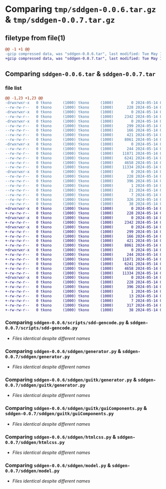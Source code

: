 # Comparing `tmp/sddgen-0.0.6.tar.gz` & `tmp/sddgen-0.0.7.tar.gz`

## filetype from file(1)

```diff
@@ -1 +1 @@
-gzip compressed data, was "sddgen-0.0.6.tar", last modified: Tue May 14 06:53:11 2024, max compression
+gzip compressed data, was "sddgen-0.0.7.tar", last modified: Tue May 14 06:59:12 2024, max compression
```

## Comparing `sddgen-0.0.6.tar` & `sddgen-0.0.7.tar`

### file list

```diff
@@ -1,23 +1,23 @@
-drwxrwxr-x   0 tkono     (1000) tkono     (1000)        0 2024-05-14 06:53:11.436047 sddgen-0.0.6/
--rw-rw-r--   0 tkono     (1000) tkono     (1000)      228 2024-05-14 06:53:11.436047 sddgen-0.0.6/PKG-INFO
-drwxrwxr-x   0 tkono     (1000) tkono     (1000)        0 2024-05-14 06:53:11.436047 sddgen-0.0.6/scripts/
--rw-rw-r--   0 tkono     (1000) tkono     (1000)     2342 2024-05-14 06:44:15.000000 sddgen-0.0.6/scripts/sdd-gencode.py
-drwxrwxr-x   0 tkono     (1000) tkono     (1000)        0 2024-05-14 06:53:11.436047 sddgen-0.0.6/sddgen/
--rw-rw-r--   0 tkono     (1000) tkono     (1000)      299 2024-05-14 06:44:15.000000 sddgen-0.0.6/sddgen/__init__.py
--rw-rw-r--   0 tkono     (1000) tkono     (1000)      166 2024-05-14 06:44:15.000000 sddgen-0.0.6/sddgen/cgeom.py
--rw-rw-r--   0 tkono     (1000) tkono     (1000)      421 2024-05-14 06:44:15.000000 sddgen-0.0.6/sddgen/datarep.py
--rw-rw-r--   0 tkono     (1000) tkono     (1000)     8061 2024-05-14 06:44:15.000000 sddgen-0.0.6/sddgen/generator.py
-drwxrwxr-x   0 tkono     (1000) tkono     (1000)        0 2024-05-14 06:53:11.436047 sddgen-0.0.6/sddgen/guitk/
--rw-rw-r--   0 tkono     (1000) tkono     (1000)      244 2024-05-14 06:44:15.000000 sddgen-0.0.6/sddgen/guitk/__init__.py
--rw-rw-r--   0 tkono     (1000) tkono     (1000)    11871 2024-05-14 06:44:15.000000 sddgen-0.0.6/sddgen/guitk/generator.py
--rw-rw-r--   0 tkono     (1000) tkono     (1000)     6241 2024-05-14 06:44:15.000000 sddgen-0.0.6/sddgen/guitk/guiComponents.py
--rw-rw-r--   0 tkono     (1000) tkono     (1000)     4658 2024-05-14 06:44:15.000000 sddgen-0.0.6/sddgen/htmlcss.py
--rw-rw-r--   0 tkono     (1000) tkono     (1000)    11334 2024-05-14 06:44:15.000000 sddgen-0.0.6/sddgen/model.py
-drwxrwxr-x   0 tkono     (1000) tkono     (1000)        0 2024-05-14 06:53:11.436047 sddgen-0.0.6/sddgen.egg-info/
--rw-rw-r--   0 tkono     (1000) tkono     (1000)      228 2024-05-14 06:53:11.000000 sddgen-0.0.6/sddgen.egg-info/PKG-INFO
--rw-rw-r--   0 tkono     (1000) tkono     (1000)      396 2024-05-14 06:53:11.000000 sddgen-0.0.6/sddgen.egg-info/SOURCES.txt
--rw-rw-r--   0 tkono     (1000) tkono     (1000)        1 2024-05-14 06:53:11.000000 sddgen-0.0.6/sddgen.egg-info/dependency_links.txt
--rw-rw-r--   0 tkono     (1000) tkono     (1000)       21 2024-05-14 06:53:11.000000 sddgen-0.0.6/sddgen.egg-info/requires.txt
--rw-rw-r--   0 tkono     (1000) tkono     (1000)        7 2024-05-14 06:53:11.000000 sddgen-0.0.6/sddgen.egg-info/top_level.txt
--rw-rw-r--   0 tkono     (1000) tkono     (1000)      326 2024-05-14 06:53:11.436047 sddgen-0.0.6/setup.cfg
--rw-rw-r--   0 tkono     (1000) tkono     (1000)       38 2024-05-14 06:44:15.000000 sddgen-0.0.6/setup.py
+drwxrwxr-x   0 tkono     (1000) tkono     (1000)        0 2024-05-14 06:59:12.128984 sddgen-0.0.7/
+-rw-rw-r--   0 tkono     (1000) tkono     (1000)      228 2024-05-14 06:59:12.128984 sddgen-0.0.7/PKG-INFO
+drwxrwxr-x   0 tkono     (1000) tkono     (1000)        0 2024-05-14 06:59:12.128984 sddgen-0.0.7/scripts/
+-rw-rw-r--   0 tkono     (1000) tkono     (1000)     2342 2024-05-14 06:44:15.000000 sddgen-0.0.7/scripts/sdd-gencode.py
+drwxrwxr-x   0 tkono     (1000) tkono     (1000)        0 2024-05-14 06:59:12.128984 sddgen-0.0.7/sddgen/
+-rw-rw-r--   0 tkono     (1000) tkono     (1000)      299 2024-05-14 06:44:15.000000 sddgen-0.0.7/sddgen/__init__.py
+-rw-rw-r--   0 tkono     (1000) tkono     (1000)      166 2024-05-14 06:44:15.000000 sddgen-0.0.7/sddgen/cgeom.py
+-rw-rw-r--   0 tkono     (1000) tkono     (1000)      421 2024-05-14 06:44:15.000000 sddgen-0.0.7/sddgen/datarep.py
+-rw-rw-r--   0 tkono     (1000) tkono     (1000)     8061 2024-05-14 06:44:15.000000 sddgen-0.0.7/sddgen/generator.py
+drwxrwxr-x   0 tkono     (1000) tkono     (1000)        0 2024-05-14 06:59:12.128984 sddgen-0.0.7/sddgen/guitk/
+-rw-rw-r--   0 tkono     (1000) tkono     (1000)      244 2024-05-14 06:44:15.000000 sddgen-0.0.7/sddgen/guitk/__init__.py
+-rw-rw-r--   0 tkono     (1000) tkono     (1000)    11871 2024-05-14 06:44:15.000000 sddgen-0.0.7/sddgen/guitk/generator.py
+-rw-rw-r--   0 tkono     (1000) tkono     (1000)     6241 2024-05-14 06:44:15.000000 sddgen-0.0.7/sddgen/guitk/guiComponents.py
+-rw-rw-r--   0 tkono     (1000) tkono     (1000)     4658 2024-05-14 06:44:15.000000 sddgen-0.0.7/sddgen/htmlcss.py
+-rw-rw-r--   0 tkono     (1000) tkono     (1000)    11334 2024-05-14 06:44:15.000000 sddgen-0.0.7/sddgen/model.py
+drwxrwxr-x   0 tkono     (1000) tkono     (1000)        0 2024-05-14 06:59:12.128984 sddgen-0.0.7/sddgen.egg-info/
+-rw-rw-r--   0 tkono     (1000) tkono     (1000)      228 2024-05-14 06:59:12.000000 sddgen-0.0.7/sddgen.egg-info/PKG-INFO
+-rw-rw-r--   0 tkono     (1000) tkono     (1000)      396 2024-05-14 06:59:12.000000 sddgen-0.0.7/sddgen.egg-info/SOURCES.txt
+-rw-rw-r--   0 tkono     (1000) tkono     (1000)        1 2024-05-14 06:59:12.000000 sddgen-0.0.7/sddgen.egg-info/dependency_links.txt
+-rw-rw-r--   0 tkono     (1000) tkono     (1000)       13 2024-05-14 06:59:12.000000 sddgen-0.0.7/sddgen.egg-info/requires.txt
+-rw-rw-r--   0 tkono     (1000) tkono     (1000)        7 2024-05-14 06:59:12.000000 sddgen-0.0.7/sddgen.egg-info/top_level.txt
+-rw-rw-r--   0 tkono     (1000) tkono     (1000)      317 2024-05-14 06:59:12.128984 sddgen-0.0.7/setup.cfg
+-rw-rw-r--   0 tkono     (1000) tkono     (1000)       38 2024-05-14 06:44:15.000000 sddgen-0.0.7/setup.py
```

### Comparing `sddgen-0.0.6/scripts/sdd-gencode.py` & `sddgen-0.0.7/scripts/sdd-gencode.py`

 * *Files identical despite different names*

### Comparing `sddgen-0.0.6/sddgen/generator.py` & `sddgen-0.0.7/sddgen/generator.py`

 * *Files identical despite different names*

### Comparing `sddgen-0.0.6/sddgen/guitk/generator.py` & `sddgen-0.0.7/sddgen/guitk/generator.py`

 * *Files identical despite different names*

### Comparing `sddgen-0.0.6/sddgen/guitk/guiComponents.py` & `sddgen-0.0.7/sddgen/guitk/guiComponents.py`

 * *Files identical despite different names*

### Comparing `sddgen-0.0.6/sddgen/htmlcss.py` & `sddgen-0.0.7/sddgen/htmlcss.py`

 * *Files identical despite different names*

### Comparing `sddgen-0.0.6/sddgen/model.py` & `sddgen-0.0.7/sddgen/model.py`

 * *Files identical despite different names*

